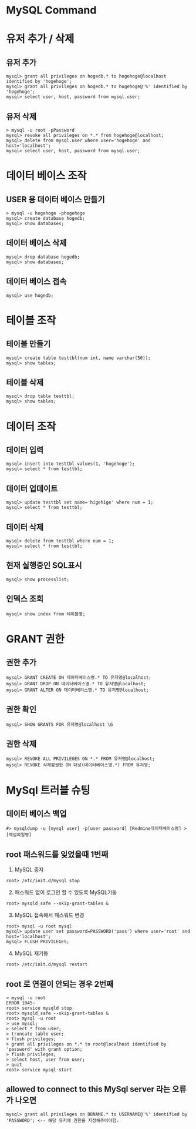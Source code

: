 # MySQL Command

# 유저 추가 / 삭제
## 유저 추가
```
mysql> grant all privileges on hogedb.* to hogehoge@localhost identified by 'hogehoge';
mysql> grant all privileges on hogedb.* to hogehoge@'%' identified by 'hogehoge';
mysql> select user, host, password from mysql.user;
```

## 유저 삭제
```
> mysql -u root -pPassword
mysql> revoke all privileges on *.* from hogehoge@localhost;
mysql> delete from mysql.user where user='hogehoge' and host='localhost';
mysql> select user, host, password from mysql.user;
```

# 데이터 베이스 조작
## USER 용 데이터 베이스 만들기
```
> mysql -u hogehoge -phogehoge
mysql> create database hogedb;
mysql> show databases;
```

## 데이터 베이스 삭제
```
mysql> drop database hogedb;
mysql> show databases;
```

## 데이터 베이스 접속
```
mysql> use hogedb;
```

# 테이블 조작
## 테이블 만들기
```
mysql> create table testtbl(num int, name varchar(50));
mysql> show tables;
```

## 테이블 삭제
```
mysql> drop table testtbl;
mysql> show tables;
```

# 데이터 조작
## 데이터 입력
```
mysql> insert into testtbl values(1, 'hogehoge');
mysql> select * from testtbl;
```

## 데이터 업데이트
```
mysql> update testtbl set name='higehige' where num = 1;
mysql> select * from testtbl;
```

## 데이터 삭제
```
mysql> delete from testtbl where num = 1;
mysql> select * from testtbl;
```

## 현재 실행중인 SQL표시
```
mysql> show processlist;
```

## 인덱스 조회
```
mysql> show index from 테이블명;
```

# GRANT 권한
## 권한 추가
```
mysql> GRANT CREATE ON 데이터베이스명.* TO 유저명@localhost;
mysql> GRANT DROP ON 데이터베이스명.* TO 유저명@localhost;
mysql> GRANT ALTER ON 데이터베이스명.* TO 유저명@localhost;
```
## 권한 확인
```
mysql> SHOW GRANTS FOR 유저명@localhost \G
```

## 권한 삭제
```
mysql> REVOKE ALL PRIVILEGES ON *.* FROM 유저명@localhost;
mysql> REVOKE 삭제할권한 ON 대상(데이터베이스명.*) FROM 유저명;
```

# MySql 트러블 슈팅
## 데이터 베이스 백업
```
#> mysqldump -u [mysql user] -p[user password] [Redmine데이터베이스명] > [백업파일명]
```

## root 패스워드를 잊었을때 1번째
1. MySQL 중지
```
root> /etc/init.d/mysql stop
```

2. 패스워드 없이 로그인 할 수 있도록 MySQL기동
```
root> mysqld_safe --skip-grant-tables &
```

3. MySQL 접속해서 패스워드 변경
```
root> mysql -u root mysql
mysql> update user set password=PASSWORD('pass') where user='root' and host='localhost';
mysql> FLUSH PRIVILEGES;
```

4. MySQL 재기동
```
root> /etc/init.d/mysql restart
```

## root 로 연결이 안되는 경우 2번째
```
> mysql -u root
ERROR 1045~
root> service mysqld stop
root> mysqld_safe --skip-grant-tables &
root> mysql -u root
> use mysql;
> select * from user;
> truncate table user;
> flush privileges;
> grant all privileges on *.* to root@localhost identified by 'password' with grant option;
> flush privileges;
> select host, user from user;
> quit
root> service mysql start
```

## allowed to connect to this MySql server 라는 오류가 나오면
```
mysql> grant all privileges on DBNAME.* to USERNAME@'%' identified by 'PASSWORD'; <-- 해당 유저에 권한을 지정해주어야함.
```